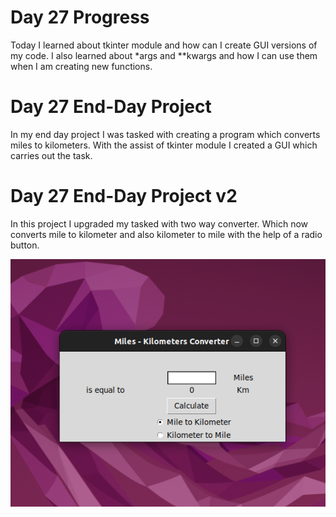 # Day 27 Progress
Today I learned about tkinter module and how can I create GUI versions of my code.
I also learned about *args and **kwargs and how I can use them when I am creating new functions.

# Day 27 End-Day Project
In my end day project I was tasked with creating a program which converts miles to kilometers. With the assist of tkinter module I created a GUI which carries out the task.

# Day 27 End-Day Project v2
In this project I upgraded my tasked with two way converter. Which now converts mile to kilometer and also kilometer to mile with the help of a radio button.

![Mile2Km App](app.png)